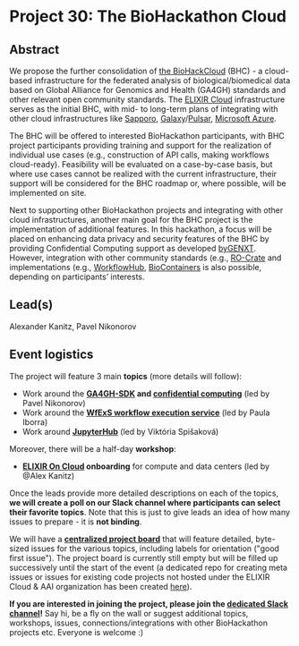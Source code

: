 # Project 30: The BioHackathon Cloud

## Abstract

We propose the further consolidation of [the BioHackCloud](https://biohack.cloud/) (BHC) - a cloud-based infrastructure for the federated analysis of biological/biomedical data based on Global Alliance for Genomics and Health (GA4GH) standards and other relevant open community standards. The [ELIXIR Cloud](https://elixir-cloud.dcc.sib.swiss/) infrastructure serves as the initial BHC, with mid- to long-term plans of integrating with other cloud infrastructures like [Sapporo](https://github.com/sapporo-wes/sapporo), [Galaxy](https://galaxyproject.org/)/[Pulsar](https://pulsar.readthedocs.io/en/latest/), [Microsoft Azure](https://github.com/microsoft/ga4gh-tes).

The BHC will be offered to interested BioHackathon participants, with BHC project participants providing training and support for the realization of individual use cases (e.g., construction of API calls, making workflows cloud-ready). Feasibility will be evaluated on a case-by-case basis, but where use cases cannot be realized with the current infrastructure, their support will be considered for the BHC roadmap or, where possible, will be implemented on site.

Next to supporting other BioHackathon projects and integrating with other cloud infrastructures, another main goal for the BHC project is the implementation of additional features. In this hackathon, a focus will be placed on enhancing data privacy and security features of the BHC by providing Confidential Computing support as developed [byGENXT](https://www.genxt.network/). However, integration with other community standards (e.g., [RO-Crate](https://www.researchobject.org/ro-crate/) and implementations (e.g., [WorkflowHub](https://workflowhub.eu/), [BioContainers](https://biocontainers.pro/) is also possible, depending on participants’ interests.

## Lead(s)

Alexander Kanitz, Pavel Nikonorov

## Event logistics

The project will feature 3 main **topics** (more details will follow):
- Work around the **[GA4GH-SDK](https://github.com/elixir-cloud-aai/ga4gh-sdk) and [confidential computing](https://en.wikipedia.org/wiki/Confidential_computing)** (led by Pavel Nikonorov)
- Work around the **[WfExS workflow execution service](https://github.com/inab/WfExS-backend)** (led by Paula Iborra)
- Work around **[JupyterHub](https://jupyter.org/hub)** (led by Viktória Spišaková)

Moreover, there will be a half-day **workshop**:
- **[ELIXIR On Cloud](https://elixir-cloud.dcc.sib.swiss/) onboarding** for compute and data centers (led by @Alex Kanitz)

Once the leads provide more detailed descriptions on each of the topics, **we will create a poll on our Slack channel where participants can select their favorite topics**. Note that this is just to give leads an idea of how many issues to prepare - it is **not binding**.

We will have a **[centralized project board](https://github.com/orgs/elixir-cloud-aai/projects/23/views/1)** that will feature detailed, byte-sized issues for the various topics, including labels for orientation ("good first issue"). The project board is currently still empty but will be filled up successively until the start of the event (a dedicated repo for creating meta issues or issues for existing code projects not hosted under the ELIXIR Cloud & AAI organization has been created [here]([url](https://github.com/elixir-cloud-aai/biohackeu24-issues))).

**If you are interested in joining the project, please join the [dedicated Slack channel](https://biohackeu.slack.com/archives/C03HQPMEN81)!** Say hi, be a fly on the wall or suggest additional topics, workshops, issues, connections/integrations with other BioHackathon projects etc. Everyone is welcome :)
